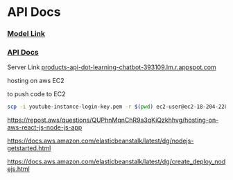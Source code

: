 # API Docs

### [Model Link](https://app.eraser.io/workspace/YtPqZ1VogxGy1jzIDkzj?origin=share)

### [API Docs](https://documenter.getpostman.com/view/23050191/2sA2xb5vDe)

Server Link [products-api-dot-learning-chatbot-393109.lm.r.appspot.com](https://products-api-dot-learning-chatbot-393109.lm.r.appspot.com)

hosting on aws EC2

to push code to EC2

```bash
scp -i youtube-instance-login-key.pem -r $(pwd) ec2-user@ec2-18-204-228-131.compute-1.amazonaws.com:/home/ec2-user/myapp
```

https://repost.aws/questions/QUPhnMqnChR9a3qKiQzkhhvg/hosting-on-aws-react-js-node-js-app

https://docs.aws.amazon.com/elasticbeanstalk/latest/dg/nodejs-getstarted.html

https://docs.aws.amazon.com/elasticbeanstalk/latest/dg/create_deploy_nodejs.html
